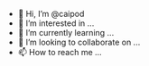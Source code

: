 - 👋 Hi, I’m @caipod
- 👀 I’m interested in ...
- 🌱 I’m currently learning ...
- 💞️ I’m looking to collaborate on ...
- 📫 How to reach me ...

<!---
caipod/caipod is a ✨ special ✨ repository because its `README.md` (this file) appears on your GitHub profile.
You can click the Preview link to take a look at your changes.
--->
